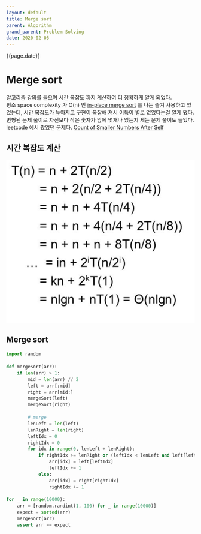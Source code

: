 ```yaml
---
layout: default
title: Merge sort
parent: Algorithm
grand_parent: Problem Solving
date: 2020-02-05
---
```


{{page.date}}


# Merge sort

알고리즘 강의를 들으며 시간 복잡도 까지 계산하여 더 정확하게 알게 되었다.  
평소 space complexity 가 O(n) 인 [in-place merge sort](https://www.geeksforgeeks.org/in-place-merge-sort/) 를 나는 즐겨 사용하고 있었는데, 시간 복잡도가 높아지고 구현이 복잡해 져서 이득이 별로 없었다는걸 알게 됐다.  
변형된 문제 풀이로 자신보다 작은 숫자가 앞에 몇개나 있는지 세는 문제 풀이도 들었다. leetcode 에서 봤었던 문제다. [Count of Smaller Numbers After Self](https://leetcode.com/problems/count-of-smaller-numbers-after-self/)


## 시간 복잡도 계산

![시간 복잡도 계산](/assets/images/algorithm/mergesort/proof.png)


## Merge sort

```python
import random

def mergeSort(arr):
    if len(arr) > 1:
        mid = len(arr) // 2
        left = arr[:mid]
        right = arr[mid:]
        mergeSort(left)
        mergeSort(right)
        
        # merge
        lenLeft = len(left)
        lenRight = len(right)
        leftIdx = 0
        rightIdx = 0
        for idx in range(0, lenLeft + lenRight):
            if rightIdx >= lenRight or (leftIdx < lenLeft and left[leftIdx] < right[rightIdx]):
                arr[idx] = left[leftIdx]
                leftIdx += 1
            else:
                arr[idx] = right[rightIdx]
                rightIdx += 1

for _ in range(10000):
    arr = [random.randint(1, 100) for _ in range(10000)]
    expect = sorted(arr)
    mergeSort(arr)
    assert arr == expect
```